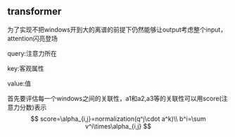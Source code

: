 ## transformer

为了实现不把windows开到大的离谱的前提下仍然能够让output考虑整个input，attention闪亮登场

query:注意力所在

key:客观属性

value:值



首先要评估每一个windows之间的关联性，a1和a2,a3等的关联性可以用score(注意力分数)表示 
$$
score=\alpha_{i,j}=normalization(q^j\cdot a^k)\\
b^i=\sum v^i\times\alpha_{i,j}
$$
